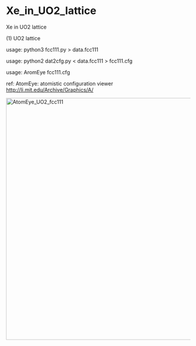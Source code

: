 # Xe_in_UO2_lattice
Xe in UO2 lattice

(1) UO2 lattice

usage: python3 fcc111.py > data.fcc111

usage: python2 dat2cfg.py < data.fcc111 > fcc111.cfg

usage: AromEye fcc111.cfg

ref: AtomEye: atomistic configuration viewer http://li.mit.edu/Archive/Graphics/A/

<img width="662" alt="AtomEye_UO2_fcc111" src="https://user-images.githubusercontent.com/1296728/180423942-c757bfec-ed6e-4e63-8201-4a446dfc7ea9.png">
